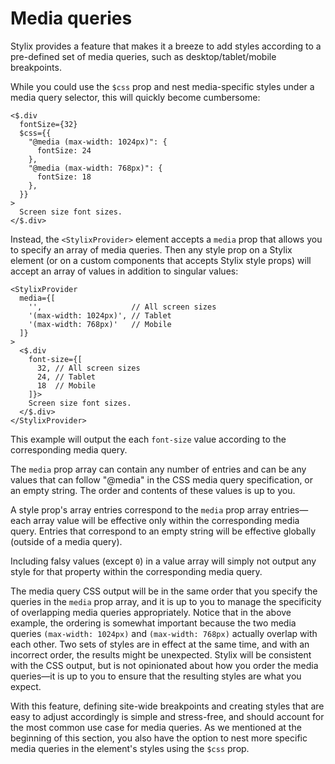 # Media queries

Stylix provides a feature that makes it a breeze to add styles according to a pre-defined set of media queries, such as desktop/tablet/mobile breakpoints.

While you could use the `$css` prop and nest media-specific styles under a media query selector, this will quickly become cumbersome:

```tsx-render
<$.div
  fontSize={32}
  $css={{
    "@media (max-width: 1024px)": {
      fontSize: 24
    },
    "@media (max-width: 768px)": {
      fontSize: 18
    },
  }}
>
  Screen size font sizes.
</$.div>
```

Instead, the `<StylixProvider>` element accepts a `media` prop that allows you to specify an array of media queries. Then any style prop on a Stylix element (or on a custom components that accepts Stylix style props) will accept an array of values in addition to singular values:

```tsx-render
<StylixProvider 
  media={[
    '',                    // All screen sizes
    '(max-width: 1024px)', // Tablet
    '(max-width: 768px)'   // Mobile
  ]}
>
  <$.div 
    font-size={[
      32, // All screen sizes
      24, // Tablet
      18  // Mobile
    ]}>
    Screen size font sizes.
  </$.div>
</StylixProvider>
```

This example will output the each `font-size` value according to the corresponding media query.

The `media` prop array can contain any number of entries and can be any values that can follow "@media" in the CSS media query specification, or an empty string. The order and contents of these values is up to you.

A style prop's array entries correspond to the `media` prop array entries—each array value will be effective only within the corresponding media query. Entries that correspond to an empty string will be effective globally (outside of a media query).

Including falsy values (except `0`) in a value array will simply not output any style for that property within the corresponding media query. 

The media query CSS output will be in the same order that you specify the queries in the `media` prop array, and it is up to you to manage the specificity of overlapping media queries appropriately. Notice that in the above example, the ordering is somewhat important because the two media queries `(max-width: 1024px)` and `(max-width: 768px)` actually overlap with each other. Two sets of styles are in effect at the same time, and with an incorrect order, the results might be unexpected. Stylix will be consistent with the CSS output, but is not opinionated about how you order the media queries—it is up to you to ensure that the resulting styles are what you expect.

With this feature, defining site-wide breakpoints and creating styles that are easy to adjust accordingly is simple and stress-free, and should account for the most common use case for media queries. As we mentioned at the beginning of this section, you also have the option to nest more specific media queries in the element's styles using the `$css` prop.
